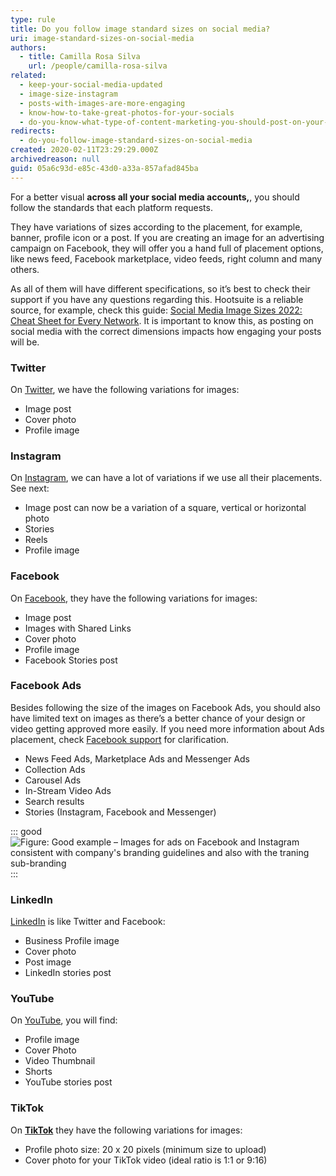 ```yaml
---
type: rule
title: Do you follow image standard sizes on social media?
uri: image-standard-sizes-on-social-media
authors:
  - title: Camilla Rosa Silva
    url: /people/camilla-rosa-silva
related:
  - keep-your-social-media-updated
  - image-size-instagram
  - posts-with-images-are-more-engaging
  - know-how-to-take-great-photos-for-your-socials
  - do-you-know-what-type-of-content-marketing-you-should-post-on-your-socials
redirects:
  - do-you-follow-image-standard-sizes-on-social-media
created: 2020-02-11T23:29:29.000Z
archivedreason: null
guid: 05a6c93d-e85c-43d0-a33a-857afad845ba
---
```


For a better visual **across all your social media accounts,**, you should follow the standards that each platform requests. 

They have variations of sizes according to the placement, for example, banner, profile icon or a post. If you are creating an image for an advertising campaign on Facebook, they will offer you a hand full of placement options, like news feed, Facebook marketplace, video feeds, right column and many others.

<!--endintro-->

As all of them will have different specifications, so it’s best to check their support if you have any questions regarding this. Hootsuite is a reliable source, for example, check this guide: [Social Media Image Sizes 2022: Cheat Sheet for Every Network](https://blog.hootsuite.com/social-media-image-sizes-guide/#). It is important to know this, as posting on social media with the correct dimensions impacts how engaging your posts will be.

### Twitter

On [Twitter](https://www.twitter.com), we have the following variations for images:

* Image post
* Cover photo
* Profile image

### Instagram

On [Instagram](https://www.instagram.com), we can have a lot of variations if we use all their placements. See next:

* Image post can now be a variation of a square, vertical or horizontal photo
* Stories
* Reels
* Profile image

### Facebook

On [Facebook](https://www.facebook.com), they have the following variations for images:

* Image post
* Images with Shared Links
* Cover photo
* Profile image
* Facebook Stories post

### Facebook Ads

Besides following the size of the images on Facebook Ads, you should also have limited text on images as there’s a better chance of your design or video getting approved more easily. If you need more information about Ads placement, check [Facebook support](https://www.facebook.com/business/help/407108559393196?id=369787570424415) for clarification.

* News Feed Ads, Marketplace Ads and Messenger Ads
* Collection Ads
* Carousel Ads
* In-Stream Video Ads
* Search results
* Stories (Instagram, Facebook and Messenger)

::: good
![Figure: Good example – Images for ads on Facebook and Instagram consistent with company's branding guidelines and also with the traning sub-branding](jason2.png)
:::

### LinkedIn

[LinkedIn](https://www.linkedin.com) is like Twitter and Facebook:

* Business Profile image
* Cover photo
* Post image
* LinkedIn stories post

### YouTube

On [YouTube](https://www.youtube.com), you will find:

* Profile image
* Cover Photo
* Video Thumbnail
* Shorts
* YouTube stories post

### TikTok

On **[TikTok](https://www.tiktok.com)** they have the following variations for images:

* Profile photo size: 20 x 20 pixels (minimum size to upload)
* Cover photo for your TikTok video (ideal ratio is 1:1 or 9:16)
